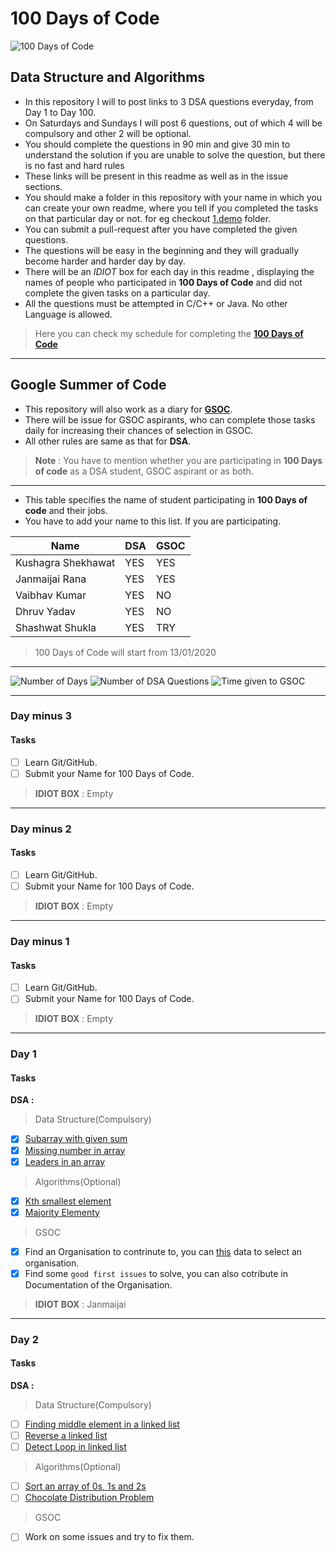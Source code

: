 # 100 Days of Code

![100 Days of Code](images/100_days_of_code.jpeg)<br>

## Data Structure and Algorithms
- In this repository I will to post links to 3 DSA questions everyday, from Day 1 to Day 100.
- On Saturdays and Sundays I will post 6 questions, out of which 4 will be compulsory and other 2 will be optional.
- You should complete the questions in 90 min and give 30 min to understand the solution if you are unable to solve the question, but there is no fast and hard rules
- These links will be present in this readme as well as in the issue sections.
- You should make a folder in this repository with your name in which you can create your own readme, where you tell if you completed the tasks on that particular day or not. for eg checkout [1.demo](1.demo/) folder.
- You can submit a pull-request after you have completed the given questions.
- The questions will be easy in the beginning and they will gradually become harder and harder day by day.
- There will be an *IDIOT* box for each day in this readme , displaying the names of people who participated in **100 Days of Code** and did not complete the given tasks on a particular day.
- All the questions must be attempted in C/C++ or Java. No other Language is allowed.
> Here you can check my schedule for completing the [**100 Days of Code**](KushagraShekhawat/Schedule.md)

---

## Google Summer of Code
- This repository will also work as a diary for [**GSOC**](https://summerofcode.withgoogle.com/about/).
- There will be issue for GSOC aspirants, who can complete those tasks daily for increasing their chances of selection in GSOC.
- All other rules are same as that for **DSA**.

> **Note** : You have to mention whether you are participating in **100 Days of code** as a DSA student, GSOC aspirant or as both.

---

<!--Name of Students-->
- This table specifies the name of student participating in **100 Days of code** and their jobs.<br>
- You have to add your name to this list. If you are participating.<br>

|   Name                         | DSA  |  GSOC  |
| ---                            | ---  | ---    |
| Kushagra Shekhawat             |YES   |YES     |
| Janmaijai Rana                 |YES   |YES     |
| Vaibhav Kumar                  |YES   |NO      |
| Dhruv Yadav                    |YES   |NO      |
|Shashwat Shukla                 |YES   |TRY     |
> 100 Days of Code will start from 13/01/2020

---

![Number of Days](https://img.shields.io/badge/100%20Days%20of%20Code-0%25-brightgreen)
![Number of DSA Questions](https://img.shields.io/badge/DSA-0%20Questions-orange)
![Time given to GSOC](https://img.shields.io/badge/GSOC-0%20hours-blueviolet)<br>

---

### **Day minus 3**
#### Tasks
- [ ] Learn Git/GitHub.
- [ ] Submit your Name for 100 Days of Code. 
> **IDIOT BOX** : Empty

---

### **Day minus 2**
#### Tasks
- [ ] Learn Git/GitHub.
- [ ]  Submit your Name for 100 Days of Code.
> **IDIOT BOX** : Empty

---

### **Day minus 1**
#### Tasks
- [ ] Learn Git/GitHub.
- [ ]  Submit your Name for 100 Days of Code.
> **IDIOT BOX** : Empty

---

### **Day 1**
#### Tasks
**DSA :**
> Data Structure(Compulsory)
- [x] [Subarray with given sum](https://practice.geeksforgeeks.org/problems/subarray-with-given-sum/0)
- [x] [Missing number in array](https://practice.geeksforgeeks.org/problems/missing-number-in-array/0)
- [x] [Leaders in an array](https://practice.geeksforgeeks.org/problems/leaders-in-an-array/0)
> Algorithms(Optional)
- [x] [Kth smallest element](https://practice.geeksforgeeks.org/problems/kth-smallest-element/0)
- [x] [Majority Elementy](https://practice.geeksforgeeks.org/problems/majority-element/0)
> GSOC
- [x] Find an Organisation to contrinute to, you can [this](https://docs.google.com/spreadsheets/d/1pAHnRLsRMe2AmXTWcy1QQ_IGwtIBPgymj2QQn1fZiUI/edit#gid=0) data to select an organisation.
- [x] Find some `good first issues` to solve, you can also cotribute in Documentation of the Organisation.
> **IDIOT BOX** : Janmaijai

---

### **Day 2**
#### Tasks
**DSA :**
> Data Structure(Compulsory)
- [ ] [Finding middle element in a linked list](https://practice.geeksforgeeks.org/problems/finding-middle-element-in-a-linked-list/1)
- [ ] [Reverse a linked list](https://practice.geeksforgeeks.org/problems/reverse-a-linked-list/1)
- [ ] [Detect Loop in linked list](https://practice.geeksforgeeks.org/problems/detect-loop-in-linked-list/1)
> Algorithms(Optional)
- [ ] [Sort an array of 0s, 1s and 2s](https://practice.geeksforgeeks.org/problems/sort-an-array-of-0s-1s-and-2s/0)
- [ ] [Chocolate Distribution Problem](https://practice.geeksforgeeks.org/problems/chocolate-distribution-problem/0)
> GSOC
- [ ] Work on some issues and try to fix them.